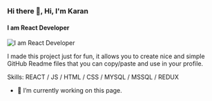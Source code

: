 ### Hi there 👋, Hi, I'm Karan
#### I am React Developer
![I am React Developer](https://arturssmirnovs.github.io/github-profile-readme-generator/images/banner.png)

I made this project just for fun, it allows you to create nice and simple GitHub Readme files that you can copy/paste and use in your profile.

Skills: REACT / JS / HTML / CSS / MYSQL / MSSQL / REDUX

- 🔭 I’m currently working on this page. 




